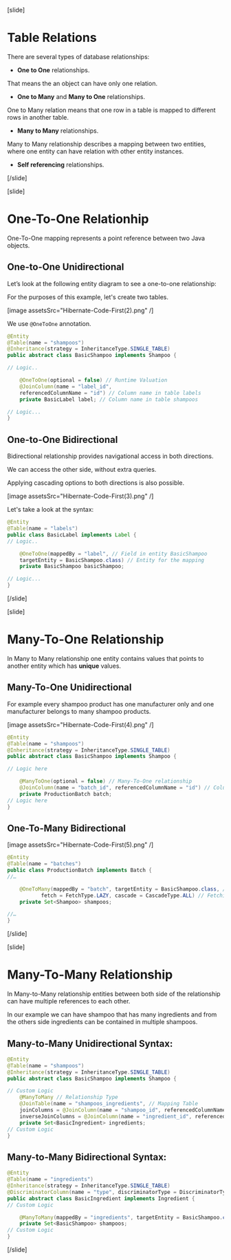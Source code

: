 [slide]

# Table Relations

There are several types of database relationships:

- **One to One** relationships.

That means the an object can have only one relation.

- **One to Many** and **Many to One** relationships.

One to Many relation means that one row in a table is mapped to different rows in another table.

- **Many to Many** relationships.

Many to Many relationship describes a mapping between two entities, where one entity can have relation with other entity instances.

- **Self referencing** relationships.


[/slide]

[slide]

# One-To-One Relationhip

One-To-One mapping represents a point reference between two Java objects.

## One-to-One Unidirectional 


Let’s look at the following entity diagram to see a one-to-one relationship:

For the purposes of this example, let's create two tables.

[image assetsSrc="Hibernate-Code-First(2).png" /]

We use `@OneToOne` annotation.

``` java
@Entity
@Table(name = "shampoos")
@Inheritance(strategy = InheritanceType.SINGLE_TABLE)
public abstract class BasicShampoo implements Shampoo {

// Logic..

    @OneToOne(optional = false) // Runtime Valuation
    @JoinColumn(name = "label_id", 
    referencedColumnName = "id") // Column name in table labels
    private BasicLabel label; // Column name in table shampoos

// Logic...
}
```

## One-to-One Bidirectional


Bidirectional relationship provides navigational access in both directions.

We can access the other side, without extra queries.

Applying cascading options to both directions is also possible.

[image assetsSrc="Hibernate-Code-First(3).png" /]


Let's take a look at the syntax:

``` java
@Entity
@Table(name = "labels")
public class BasicLabel implements Label {
// Logic..

    @OneToOne(mappedBy = "label", // Field in entity BasicShampoo
    targetEntity = BasicShampoo.class) // Entity for the mapping
    private BasicShampoo basicShampoo;

// Logic...
}
```


[/slide]

[slide]

# Many-To-One Relationship

In Many to Many relationship one entity contains values that points to another entity which has **unique** values.

## Many-To-One Unidirectional

For example every shampoo product has one manufacturer only and one manufacturer belongs to many shampoo products.

[image assetsSrc="Hibernate-Code-First(4).png" /]

``` java
@Entity
@Table(name = "shampoos")
@Inheritance(strategy = InheritanceType.SINGLE_TABLE)
public abstract class BasicShampoo implements Shampoo {

// Logic here

    @ManyToOne(optional = false) // Many-To-One relationship
    @JoinColumn(name = "batch_id", referencedColumnName = "id") // Column name in table shampoos, reference column name in table batches
    private ProductionBatch batch;
// Logic here
}
```

## One-To-Many Bidirectional 

[image assetsSrc="Hibernate-Code-First(5).png" /]

``` java
@Entity
@Table(name = "batches")
public class ProductionBatch implements Batch {
//…

    @OneToMany(mappedBy = "batch", targetEntity = BasicShampoo.class, // Field in entity BasicShampoo and Entity for the mapping
	       fetch = FetchType.LAZY, cascade = CascadeType.ALL) // Fetching Type and Cascade Type
    private Set<Shampoo> shampoos;

//…
}
```


[/slide]

[slide]

# Many-To-Many Relationship

In Many-to-Many relationship entities between both side of the relationship can have multiple references to each other.

In our example we can have shampoo that has many ingredients and from the others side ingredients can be contained in multiple shampoos.

## Many-to-Many Unidirectional Syntax:

``` java
@Entity
@Table(name = "shampoos")
@Inheritance(strategy = InheritanceType.SINGLE_TABLE)
public abstract class BasicShampoo implements Shampoo {

// Custom Logic
    @ManyToMany // Relationship Type
    @JoinTable(name = "shampoos_ingredients", // Mapping Table 
    joinColumns = @JoinColumn(name = "shampoo_id", referencedColumnName = "id"), // Column in shampoos
    inverseJoinColumns = @JoinColumn(name = "ingredient_id", referencedColumnName = "id")) // Column in mapping table
    private Set<BasicIngredient> ingredients;
// Custom Logic
}
```

## Many-to-Many Bidirectional Syntax:

``` java
@Entity
@Table(name = "ingredients")
@Inheritance(strategy = InheritanceType.SINGLE_TABLE)
@DiscriminatorColumn(name = "type", discriminatorType = DiscriminatorType.STRING)
public abstract class BasicIngredient implements Ingredient {
// Custom Logic

    @ManyToMany(mappedBy = "ingredients", targetEntity = BasicShampoo.class) // Field in entity BasicShampoo and Entity for the mapping 
    private Set<BasicShampoo> shampoos;
// Custom Logic
}
```


[/slide]